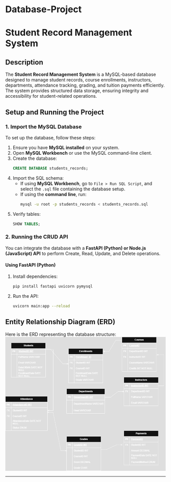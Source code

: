 # Database-Project
# Student Record Management System

## Description
The **Student Record Management System** is a MySQL-based database designed to manage student records, course enrollments, instructors, departments, attendance tracking, grading, and tuition payments efficiently. The system provides structured data storage, ensuring integrity and accessibility for student-related operations.

## Setup and Running the Project

### **1. Import the MySQL Database**
To set up the database, follow these steps:
1. Ensure you have **MySQL installed** on your system.
2. Open **MySQL Workbench** or use the MySQL command-line client.
3. Create the database:
   ```sql
   CREATE DATABASE students_records;

4. Import the SQL schema:
   - If using **MySQL Workbench**, go to `File > Run SQL Script`, and select the `.sql` file containing the database setup.
   - If using the **command line**, run:
     ```bash
     mysql -u root -p students_records < students_records.sql
     ```
5. Verify tables:
   ```sql
   SHOW TABLES;
   ```

### **2. Running the CRUD API**
You can integrate the database with a **FastAPI (Python) or Node.js (JavaScript) API** to perform Create, Read, Update, and Delete operations.

#### **Using FastAPI (Python)**
1. Install dependencies:
   ```bash
   pip install fastapi uvicorn pymysql
   ```
2. Run the API:
   ```bash
   uvicorn main:app --reload
   ```

## **Entity Relationship Diagram (ERD)**
Here is the ERD representing the database structure:
![Schema Description](https://github.com/natalieosita/Database-Project/blob/main/STUDENTS%20RECORDS.drawio.png)


---

